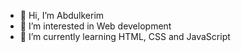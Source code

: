- 👋 Hi, I’m Abdulkerim
- 👀 I’m interested in Web development
- 🌱 I’m currently learning HTML, CSS and JavaScript

<!---
tirias2007/tirias2007 is a ✨ special ✨ repository because its `README.md` (this file) appears on your GitHub profile.
You can click the Preview link to take a look at your changes.
--->
